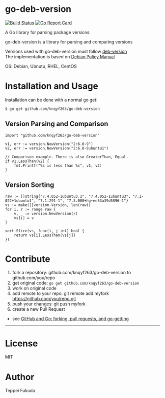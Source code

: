 # go-deb-version

[![Build Status](https://travis-ci.org/knqyf263/go-deb-version.svg?branch=master)](https://travis-ci.org/knqyf263/go-deb-version)
[![Go Report Card](https://goreportcard.com/badge/github.com/knqyf263/go-deb-version)](https://goreportcard.com/report/github.com/knqyf263/go-deb-version)

A Go library for parsing package versions

go-deb-version is a library for parsing and comparing versions

Versions used with go-deb-version must follow [deb-version](http://man.he.net/man5/deb-version)  
The implementation is based on [Debian Policy Manual](https://www.debian.org/doc/debian-policy/ch-controlfields.html#s-f-Version)

OS: Debian, Ubnutu, RHEL, CentOS 

# Installation and Usage

Installation can be done with a normal go get:

```
$ go get github.com/knqyf263/go-deb-version
```

## Version Parsing and Comparison

```
import "github.com/knqyf263/go-deb-version"

v1, err := version.NewVersion("2:6.0-9")
v2, err := version.NewVersion("2:6.0-9ubuntu1")

// Comparison example. There is also GreaterThan, Equal.
if v1.LessThan(v2) {
    fmt.Printf("%s is less than %s", v1, v2)
}
```

## Version Sorting

```
raw := []string{"7.4.052-1ubuntu3.1", "7.4.052-1ubuntu3", "7.1-022+1ubuntu1", "7.1.291-1", "7.3.000+hg~ee53a39d5896-1"}
vs := make([]version.Version, len(raw))
for i, r := range raw {
	v, _ := version.NewVersion(r)
	vs[i] = v
}

sort.Slice(vs, func(i, j int) bool {
	return vs[i].LessThan(vs[j])
})
```

# Contribute

1. fork a repository: github.com/knqyf263/go-deb-version to github.com/you/repo
2. get original code: `go get github.com/knqyf263/go-deb-version`
3. work on original code
4. add remote to your repo: git remote add myfork https://github.com/you/repo.git
5. push your changes: git push myfork
6. create a new Pull Request

- see [GitHub and Go: forking, pull requests, and go-getting](http://blog.campoy.cat/2014/03/github-and-go-forking-pull-requests-and.html)

----

# License
MIT

# Author
Teppei Fukuda

